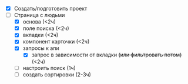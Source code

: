 - [x] Создать/подготовить проект
- [ ] Страница с людьми  
    - [x] основа (<2ч)
    - [x] поле поиска (<2ч)
    - [x] вкладки (<2ч)
    - [x] компонент карточки (<2ч)
  - [x] запросы к апи
    - [x] запрос в зависимости от вкладки ~~(или фильтровать потом)~~ (<2ч)
  - [ ] настроить поиск (1ч)
  - [ ] создать сортировки (2-3ч)